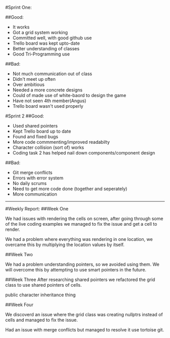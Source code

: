 #Sprint One:

##Good:
* It works
* Got a grid system working
* Committed well, with good github use
* Trello board was kept upto-date
* Better understanding of classes
* Good Tri-Programming use

##Bad:
* Not much communication out of class
* Didn't meet up often
* Over ambitious
* Needed a more concrete designs
* Could of made use of white-baord to design the game
* Have not seen 4th member(Angus)
* Trello board wasn't used properly

#Sprint 2 
##Good:
* Used shared pointers
* Kept Trello board up to date  
* Found and fixed bugs
* More code commmenting/improved readabilty
* Character collision (sort of) works
* Coding task 2 has helped nail down components/component design

##Bad:
* Git merge conflicts 
* Errors with error system
* No daily scrums
* Need to get more code done (together and seperately)
* More communication

___

#Weekly Report:
##Week One

We had issues with rendering the cells on screen, after going through some of the live coding examples we managed to fix the issue and get a cell to render.  
  
We had a problem where everything was rendering in one location, we overcame this by multiplying the location values by itself.

##Week Two

We had a problem understanding pointers, so we avoided using them. We will overcome this by attempting to use smart pointers in the future.

##Week Three
After researching shared pointers we refactored the grid class to use shared pointers of cells.

public character inheritance thing


##Week Four

We discoverd an issue where the grid class was creating nullptrs instead of cells and managed to fix the issue.

Had an issue with merge conflicts but managed to resolve it use tortoise git.

